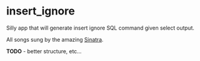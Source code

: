 insert_ignore
=============

Silly app that will generate insert ignore SQL command given select output.

All songs sung by the amazing [Sinatra](http://www.sinatrarb.com).


__TODO__  - better structure, etc...